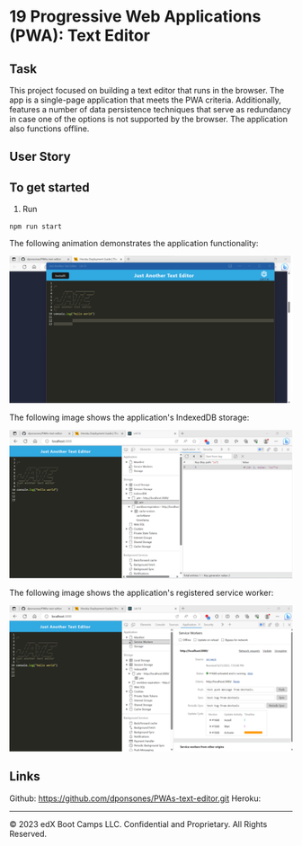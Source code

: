 # 19 Progressive Web Applications (PWA): Text Editor

## Task

This project focused on building a text editor that runs in the browser. The app is a single-page application that meets the PWA criteria. Additionally, features a number of data persistence techniques that serve as redundancy in case one of the options is not supported by the browser. The application also functions offline.

## User Story


## To get started
1. Run
```
npm run start
```

The following animation demonstrates the application functionality:

![Demonstration of the finished Module 19 Challenge being used in the browser and then installed.](./Assets/PWA-2.png)

The following image shows the application's IndexedDB storage:

![Demonstration of the finished Module 19 Challenge with a manifest file in the browser.](./Assets/PWA-1.png)

The following image shows the application's registered service worker:

![Demonstration of the finished Module 19 Challenge with a registered service worker in the browser.](./Assets/PWA-3.png)


## Links

Github: https://github.com/dponsones/PWAs-text-editor.git
Heroku: 

- - -
© 2023 edX Boot Camps LLC. Confidential and Proprietary. All Rights Reserved.
